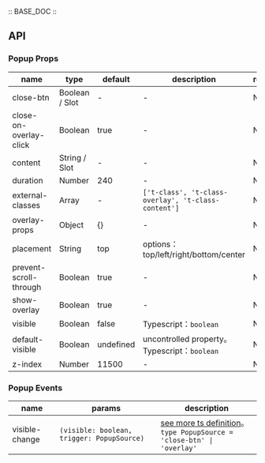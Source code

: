 :: BASE_DOC ::

## API
### Popup Props

name | type | default | description | required
-- | -- | -- | -- | --
close-btn | Boolean / Slot | - | \- | N
close-on-overlay-click | Boolean | true | \- | N
content | String / Slot | - | \- | N
duration | Number | 240 | \- | N
external-classes | Array | - | `['t-class', 't-class-overlay', 't-class-content']` | N
overlay-props | Object | {} | \- | N
placement | String | top | options：top/left/right/bottom/center | N
prevent-scroll-through | Boolean | true | \- | N
show-overlay | Boolean | true | \- | N
visible | Boolean | false | Typescript：`boolean` | N
default-visible | Boolean | undefined | uncontrolled property。Typescript：`boolean` | N
z-index | Number | 11500 | \- | N

### Popup Events

name | params | description
-- | -- | --
visible-change | `(visible: boolean, trigger: PopupSource) ` | [see more ts definition](https://github.com/Tencent/tdesign-miniprogram/tree/develop/src/popup/type.ts)。<br/>`type PopupSource = 'close-btn' \| 'overlay'`<br/>
